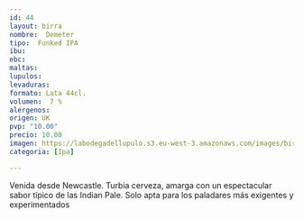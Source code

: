 ```yaml
---
id: 44
layout: birra
nombre:  Demeter
tipo:  Funked IPA
ibu: 
ebc:
maltas: 
lupulos: 
levaduras: 
formato: Lata 44cl.
volumen:  7 %
alergenos: 
origen: UK
pvp: "10.00"
precio: 10.00
imagen: https://labodegadellupulo.s3.eu-west-3.amazonaws.com/images/birras/demeter.jpg
categoria: [Ipa]

---
```

Venida desde Newcastle. Turbia cerveza, amarga con un espectacular sabor típico de las Indian Pale. Solo apta para los paladares más exigentes y experimentados




























